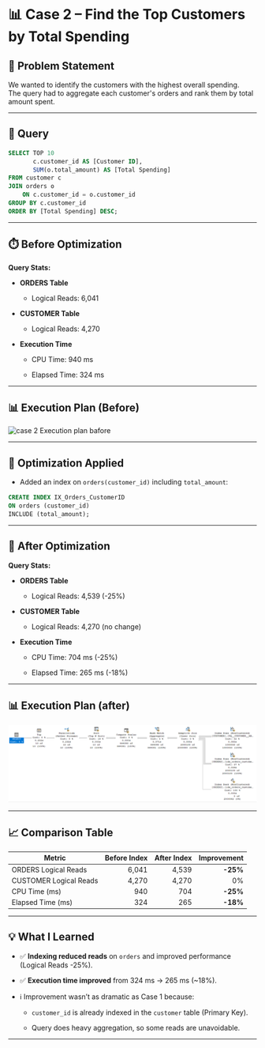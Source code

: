 # 📊 Case 2 – Find the Top Customers by Total Spending

## 📌 Problem Statement
We wanted to identify the customers with the highest overall spending.  
The query had to aggregate each customer's orders and rank them by total amount spent.

---

## 📝 Query

```sql
SELECT TOP 10  
       c.customer_id AS [Customer ID],  
       SUM(o.total_amount) AS [Total Spending]
FROM customer c
JOIN orders o 
    ON c.customer_id = o.customer_id
GROUP BY c.customer_id
ORDER BY [Total Spending] DESC;
````

---

## ⏱️ Before Optimization

**Query Stats:**

- **ORDERS Table**
    
    - Logical Reads: 6,041
        
- **CUSTOMER Table**
    
    - Logical Reads: 4,270
        
- **Execution Time**
    
    - CPU Time: 940 ms
        
    - Elapsed Time: 324 ms
        

---
## 📊 Execution Plan (Before)

![case 2 Execution plan bafore](../screenshots/case-2-before.png)

---

## 🔧 Optimization Applied

- Added an index on `orders(customer_id)` including `total_amount`:
    

```sql
CREATE INDEX IX_Orders_CustomerID
ON orders (customer_id)
INCLUDE (total_amount);
```

---

## 🚀 After Optimization

**Query Stats:**

- **ORDERS Table**
    
    - Logical Reads: 4,539 (-25%)
        
- **CUSTOMER Table**
    
    - Logical Reads: 4,270 (no change)
        
- **Execution Time**
    
    - CPU Time: 704 ms (-25%)
        
    - Elapsed Time: 265 ms (-18%)
        

---

## 📊 Execution Plan (after)

![case 2 Execution plan after](../screenshots/case-2-after.png)

---

## 📈 Comparison Table

|Metric|Before Index|After Index|Improvement|
|---|--:|--:|--:|
|ORDERS Logical Reads|6,041|4,539|**-25%**|
|CUSTOMER Logical Reads|4,270|4,270|0%|
|CPU Time (ms)|940|704|**-25%**|
|Elapsed Time (ms)|324|265|**-18%**|

---

## 💡 What I Learned

- ✅ **Indexing reduced reads** on `orders` and improved performance (Logical Reads -25%).
    
- ✅ **Execution time improved** from 324 ms → 265 ms (~18%).
    
- ℹ️ Improvement wasn’t as dramatic as Case 1 because:
    
    - `customer_id` is already indexed in the `customer` table (Primary Key).
        
    - Query does heavy aggregation, so some reads are unavoidable.

---
